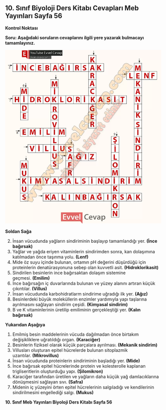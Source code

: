 ## 10. Sınıf Biyoloji Ders Kitabı Cevapları Meb Yayınları Sayfa 56

**Kontrol Noktası**

**Soru: Aşağıdaki soruların cevaplarını ilgili yere yazarak bulmacayı tamamlayınız.**

![](./image1.webp)

**Soldan Sağa**

2. İnsan vücudunda yağların sindiriminin başlayıp tamamlandığı yer. **(İnce bağırsak)**  
 4. Yağlar ve yağda eriyen vitaminlerin sindirimden sonra, kan dolaşımına katılmadan önce taşınma yolu. **(Lenf)**  
 7. Mide öz suyu içinde bulunan, ortamın pH değerini düşürdüğü için proteinlerin denatürasyonuna sebep olan kuvvetli asit. **(Hidroklorikasit)**  
 8. Sindirilen besinlerin ince bağırsaktan dolaşım sistemine geçmesi. **(Emilim)**  
 10. İnce bağırsağın iç duvarlarında bulunan ve yüzey alanını artıran küçük çıkıntılar. **(Villus)**  
 12. İnsan vücudunda karbohidratlarm sindirime uğradığı ilk yer. **(Ağız)**  
 14. Besinlerdeki büyük moleküllerin enzimler yardımıyla yapı taşlarına ayrılmasını sağlayan sindirim çeşidi. **(Kimyasal sindirim)**  
 15. B ve K vitaminlerinin üretilip emiliminin gerçekleştiği yer. **(Kalın bağırsak)**

**Yukarıdan Aşağıya**

1. Emilmiş besin maddelerinin vücuda dağılmadan önce birtakım değişikliklere uğratıldığı organ. **(Karaciğer)**  
 3. Besinlerin fiziksel olarak küçük parçalara ayrılması. **(Mekanik sindirim)**  
 5. Villusları oluşturan epitel hücrelerde bulunan sitoplazmik uzantılar. **(Mikrovillus)**  
 6. İnsan vücudunda proteinlerin sindiriminin başladığı yer. **(Mide)**  
 9. İnce bağırsak epitel hücrelerinde protein ve kolesterolle kaplanan trigliseritlerin oluşturduğu yapı. **(Şilomikron)**  
 11. Karaciğer tarafından üretilen ve yağların daha küçük yağ damlacıklarına dönüşmesini sağlayan sıvı. **(Safra)**  
 13. Midenin iç yüzeyini örten epitel hücrelerinin salgıladığı ve kendilerinin sindirilmesini engellediği salgı. **(Mukus)**

**10. Sınıf Meb Yayınları Biyoloji Ders Kitabı Sayfa 56**